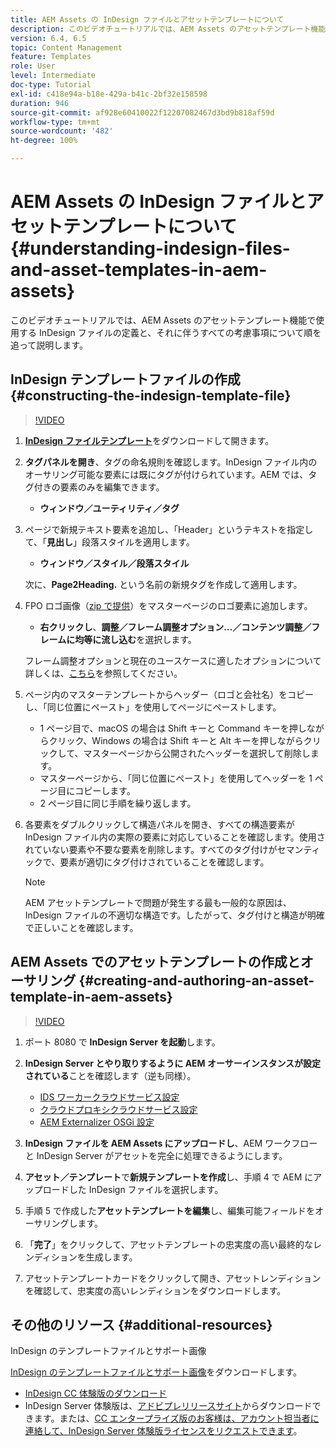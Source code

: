 ```yaml
---
title: AEM Assets の InDesign ファイルとアセットテンプレートについて
description: このビデオチュートリアルでは、AEM Assets のアセットテンプレート機能で使用する InDesign ファイルの定義と、それに伴うすべての考慮事項について順を追って説明します。
version: 6.4, 6.5
topic: Content Management
feature: Templates
role: User
level: Intermediate
doc-type: Tutorial
exl-id: c418e94a-b18e-429a-b41c-2bf32e158598
duration: 946
source-git-commit: af928e60410022f12207082467d3bd9b818af59d
workflow-type: tm+mt
source-wordcount: '482'
ht-degree: 100%

---
```


# AEM Assets の InDesign ファイルとアセットテンプレートについて {#understanding-indesign-files-and-asset-templates-in-aem-assets}

このビデオチュートリアルでは、AEM Assets のアセットテンプレート機能で使用する InDesign ファイルの定義と、それに伴うすべての考慮事項について順を追って説明します。

## InDesign テンプレートファイルの作成 {#constructing-the-indesign-template-file}

>[!VIDEO](https://video.tv.adobe.com/v/19293?quality=12&learn=on)

1. [**InDesign ファイルテンプレート**](assets/asset-templates-tutorial-video--supporting-files.zip)&#x200B;をダウンロードして開きます。
2. **タグパネルを開き**、タグの命名規則を確認します。InDesign ファイル内のオーサリング可能な要素には既にタグが付けられています。AEM では、タグ付きの要素のみを編集できます。

   * **ウィンドウ／ユーティリティ／タグ**

3. ページで新規テキスト要素を追加し、「Header」というテキストを指定して、「**見出し**」段落スタイルを適用します。

   * **ウィンドウ／スタイル／段落スタイル**

   次に、**Page2Heading.** という名前の新規タグを作成して適用します。

4. FPO ロゴ画像（[zip で提供](assets/asset-templates-tutorial-video--supporting-files.zip)）をマスターページのロゴ要素に追加します。

   * **右クリックし**、**調整／フレーム調整オプション...／コンテンツ調整／フレームに均等に流し込む**&#x200B;を選択します。

   フレーム調整オプションと現在のユースケースに適したオプションについて詳しくは、[こちら](https://helpx.adobe.com/jp/indesign/using/frames-objects.html#fitting_objects_to_frames)を参照してください。

5. ページ内のマスターテンプレートからヘッダー（ロゴと会社名）をコピーし、「同じ位置にペースト」を使用してページにペーストします。

   * 1 ページ目で、macOS の場合は Shift キーと Command キーを押しながらクリック、Windows の場合は Shift キーと Alt キーを押しながらクリックして、マスターページから公開されたヘッダーを選択して削除します。
   * マスターページから、「同じ位置にペースト」を使用してヘッダーを 1 ページ目にコピーします。
   * 2 ページ目に同じ手順を繰り返します。

6. 各要素をダブルクリックして構造パネルを開き、すべての構造要素が InDesign ファイル内の実際の要素に対応していることを確認します。使用されていない要素や不要な要素を削除します。すべてのタグ付けがセマンティックで、要素が適切にタグ付けされていることを確認します。

   >[!NOTE]
   >
   >AEM アセットテンプレートで問題が発生する最も一般的な原因は、InDesign ファイルの不適切な構造です。したがって、タグ付けと構造が明確で正しいことを確認します。

## AEM Assets でのアセットテンプレートの作成とオーサリング {#creating-and-authoring-an-asset-template-in-aem-assets}

>[!VIDEO](https://video.tv.adobe.com/v/19294?quality=12&learn=on)

1. ポート 8080 で **InDesign Server を起動**&#x200B;します。
2. **InDesign Server とやり取りするように AEM オーサーインスタンスが設定されている**&#x200B;ことを確認します（逆も同様）。

   * [IDS ワーカークラウドサービス設定](http://localhost:4502/etc/cloudservices/proxy/ids.html)
   * [クラウドプロキシクラウドサービス設定](http://localhost:4502/etc/cloudservices/proxy.html)
   * [AEM Externalizer OSGi 設定](http://localhost:4502/system/console/configMgr)

3. **InDesign ファイルを AEM Assets にアップロードし**、AEM ワークフローと InDesign Server がアセットを完全に処理できるようにします。
4. **アセット／テンプレート**&#x200B;で&#x200B;**新規テンプレートを作成**&#x200B;し、手順 4 で AEM にアップロードした InDesign ファイルを選択します。
5. 手順 5 で作成した&#x200B;**アセットテンプレートを編集**&#x200B;し、編集可能フィールドをオーサリングします。
6. 「**完了**」をクリックして、アセットテンプレートの忠実度の高い最終的なレンディションを生成します。
7. アセットテンプレートカードをクリックして開き、アセットレンディションを確認して、忠実度の高いレンディションをダウンロードします。

## その他のリソース {#additional-resources}

InDesign のテンプレートファイルとサポート画像

[InDesign のテンプレートファイルとサポート画像](assets/asset-templates-tutorial-video--supporting-files-1.zip)をダウンロードします。

* [InDesign CC 体験版のダウンロード](https://creative.adobe.com/products/download/indesign)
* InDesign Server 体験版は、[アドビプレリリースサイト](https://www.adobeprerelease.com/)からダウンロードできます。または、[CC エンタープライズ版のお客様は、アカウント担当者に連絡して、InDesign Server 体験版ライセンスをリクエストできます](https://www.adobe.com/jp/products/indesignserver/faq.html)。
